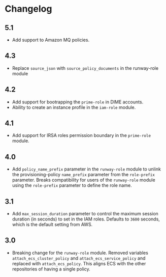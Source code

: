 # Changelog

## 5.1

- Add support to Amazon MQ policies.

## 4.3

- Replace `source_json` with `source_policy_documents` in the runway-role module

## 4.2

- Add support for bootrapping the `prime-role` in DIME accounts.
- Ability to create an instance profile in the `iam-role` module.

## 4.1

- Add support for IRSA roles permission boundary in the `prime-role` module.

## 4.0

- Add `policy_name_prefix` parameter in the `runway-role` module to unlink the provisioning-policy `name_prefix` parameter from the `role-prefix` parameter. Breaks compatibility for users of the `runway-role` module using the `role-prefix` parameter to define the role name.

## 3.1

- Add `max_session_duration` parameter to control the maximum session duration (in seconds) to set in the IAM roles. Defaults to `3600` seconds, which is the default setting from AWS. 

## 3.0

- Breaking change for the `runway-role` module. Removed variables `attach_ecs_cluster_policy` and `attach_ecs_service_policy` and replaced with `attach_ecs_policy`. This aligns ECS with the other repositories of having a single policy. 
